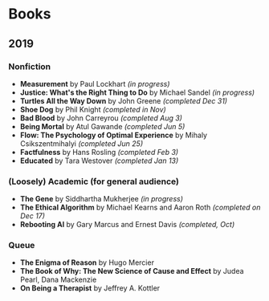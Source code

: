 # Books

## 2019

### Nonfiction
- **Measurement** by Paul Lockhart *(in progress)* 
- **Justice: What's the Right Thing to Do** by Michael Sandel *(in progress)*
- **Turtles All the Way Down** by John Greene *(completed Dec 31)* 
- **Shoe Dog** by Phil Knight *(completed in Nov)*
- **Bad Blood** by John Carreyrou *(completed Aug 3)*
- **Being Mortal** by Atul Gawande *(completed Jun 5)*
- **Flow: The Psychology of Optimal Experience** by Mihaly Csikszentmihalyi *(completed Jun 25)*
- **Factfulness** by Hans Rosling *(completed Feb 3)*
- **Educated** by Tara Westover *(completed Jan 13)*

### (Loosely) Academic (for general audience)
- **The Gene** by Siddhartha Mukherjee *(in progress)*
- **The Ethical Algorithm** by Michael Kearns and Aaron Roth *(completed on Dec 17)*
- **Rebooting AI** by Gary Marcus and Ernest Davis *(completed, Oct)*

### Queue
- **The Enigma of Reason** by Hugo Mercier  
- **The Book of Why: The New Science of Cause and Effect** by Judea Pearl, Dana Mackenzie
- **On Being a Therapist** by Jeffrey A. Kottler
